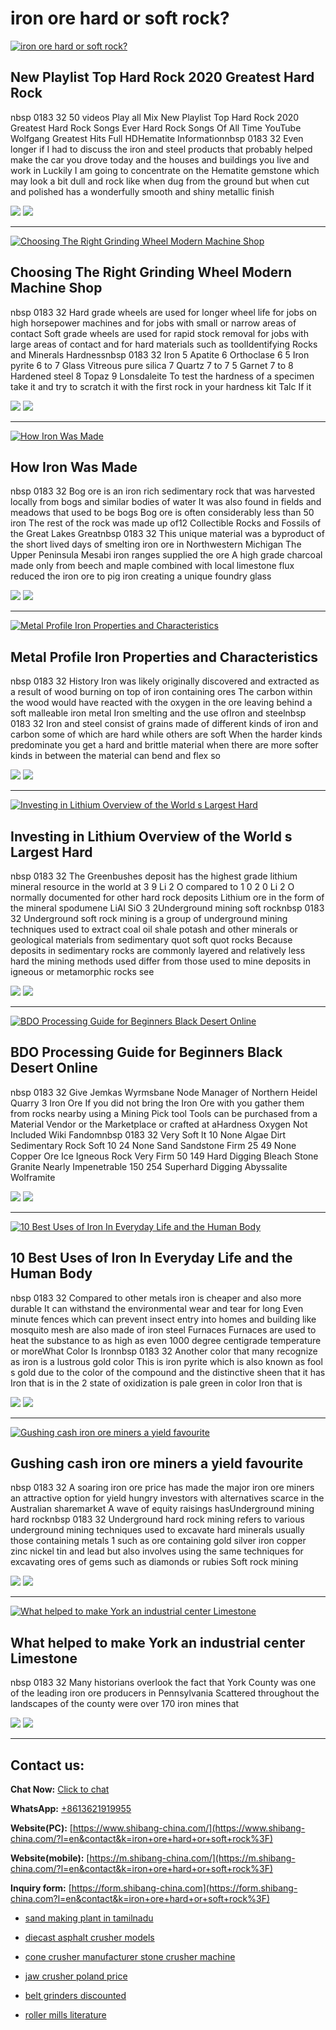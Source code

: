 # iron ore hard or soft rock?

<a href="https://swt.shibang-china.com/?l=en&img&k=iron+ore+hard+or+soft+rock%3F" target="_blank">![iron ore hard or soft rock?](http://static.shibang-china.com/all-800x300/360.jpg)</a>

## New Playlist Top Hard Rock 2020 Greatest Hard Rock
nbsp 0183 32 50 videos Play all Mix New Playlist Top Hard Rock 2020 Greatest Hard Rock Songs Ever Hard Rock Songs Of All Time YouTube Wolfgang Greatest Hits Full HDHematite Informationnbsp 0183 32 Even longer if I had to discuss the iron and steel products that probably helped make the car you drove today and the houses and buildings you live and work in Luckily I am going to concentrate on the Hematite gemstone which may look a bit dull and rock like when dug from the ground but when cut and polished has a wonderfully smooth and shiny metallic finish


<a href="https://whatsapp.shibangsoft.com/WhatsApp.php" target="_blank" title="WhatsApp">![](http://static.shibang-china.com/icon/whatsapp.png)</a> <a href="https://swt.shibang-china.com/?l=en&icon&k=iron+ore+hard+or+soft+rock%3F" target="_blank">![](http://static.shibang-china.com/icon/chat-en.png)</a>

---

<a href="https://swt.shibang-china.com/?l=en&img&k=iron+ore+hard+or+soft+rock%3F" target="_blank">![Choosing The Right Grinding Wheel Modern Machine Shop](http://static.shibang-china.com/all-800x300/822.jpg)</a>

## Choosing The Right Grinding Wheel Modern Machine Shop
nbsp 0183 32 Hard grade wheels are used for longer wheel life for jobs on high horsepower machines and for jobs with small or narrow areas of contact Soft grade wheels are used for rapid stock removal for jobs with large areas of contact and for hard materials such as toolIdentifying Rocks and Minerals Hardnessnbsp 0183 32 Iron 5 Apatite 6 Orthoclase 6 5 Iron pyrite 6 to 7 Glass Vitreous pure silica 7 Quartz 7 to 7 5 Garnet 7 to 8 Hardened steel 8 Topaz 9 Lonsdaleite To test the hardness of a specimen take it and try to scratch it with the first rock in your hardness kit Talc If it


<a href="https://whatsapp.shibangsoft.com/WhatsApp.php" target="_blank" title="WhatsApp">![](http://static.shibang-china.com/icon/whatsapp.png)</a> <a href="https://swt.shibang-china.com/?l=en&icon&k=iron+ore+hard+or+soft+rock%3F" target="_blank">![](http://static.shibang-china.com/icon/chat-en.png)</a>

---

<a href="https://swt.shibang-china.com/?l=en&img&k=iron+ore+hard+or+soft+rock%3F" target="_blank">![How Iron Was Made](http://static.shibang-china.com/all-800x300/694.jpg)</a>

## How Iron Was Made
nbsp 0183 32 Bog ore is an iron rich sedimentary rock that was harvested locally from bogs and similar bodies of water It was also found in fields and meadows that used to be bogs Bog ore is often considerably less than 50 iron The rest of the rock was made up of12 Collectible Rocks and Fossils of the Great Lakes Greatnbsp 0183 32 This unique material was a byproduct of the short lived days of smelting iron ore in Northwestern Michigan The Upper Peninsula Mesabi iron ranges supplied the ore A high grade charcoal made only from beech and maple combined with local limestone flux reduced the iron ore to pig iron creating a unique foundry glass


<a href="https://whatsapp.shibangsoft.com/WhatsApp.php" target="_blank" title="WhatsApp">![](http://static.shibang-china.com/icon/whatsapp.png)</a> <a href="https://swt.shibang-china.com/?l=en&icon&k=iron+ore+hard+or+soft+rock%3F" target="_blank">![](http://static.shibang-china.com/icon/chat-en.png)</a>

---

<a href="https://swt.shibang-china.com/?l=en&img&k=iron+ore+hard+or+soft+rock%3F" target="_blank">![Metal Profile Iron Properties and Characteristics](http://static.shibang-china.com/all-800x300/230.jpg)</a>

## Metal Profile Iron Properties and Characteristics
nbsp 0183 32 History Iron was likely originally discovered and extracted as a result of wood burning on top of iron containing ores The carbon within the wood would have reacted with the oxygen in the ore leaving behind a soft malleable iron metal Iron smelting and the use ofIron and steelnbsp 0183 32 Iron and steel consist of grains made of different kinds of iron and carbon some of which are hard while others are soft When the harder kinds predominate you get a hard and brittle material when there are more softer kinds in between the material can bend and flex so


<a href="https://whatsapp.shibangsoft.com/WhatsApp.php" target="_blank" title="WhatsApp">![](http://static.shibang-china.com/icon/whatsapp.png)</a> <a href="https://swt.shibang-china.com/?l=en&icon&k=iron+ore+hard+or+soft+rock%3F" target="_blank">![](http://static.shibang-china.com/icon/chat-en.png)</a>

---

<a href="https://swt.shibang-china.com/?l=en&img&k=iron+ore+hard+or+soft+rock%3F" target="_blank">![Investing in Lithium Overview of the World s Largest Hard](http://static.shibang-china.com/all-800x300/1485.jpg)</a>

## Investing in Lithium Overview of the World s Largest Hard
nbsp 0183 32 The Greenbushes deposit has the highest grade lithium mineral resource in the world at 3 9 Li 2 O compared to 1 0 2 0 Li 2 O normally documented for other hard rock deposits Lithium ore in the form of the mineral spodumene LiAl SiO 3 2Underground mining soft rocknbsp 0183 32 Underground soft rock mining is a group of underground mining techniques used to extract coal oil shale potash and other minerals or geological materials from sedimentary quot soft quot rocks Because deposits in sedimentary rocks are commonly layered and relatively less hard the mining methods used differ from those used to mine deposits in igneous or metamorphic rocks see


<a href="https://whatsapp.shibangsoft.com/WhatsApp.php" target="_blank" title="WhatsApp">![](http://static.shibang-china.com/icon/whatsapp.png)</a> <a href="https://swt.shibang-china.com/?l=en&icon&k=iron+ore+hard+or+soft+rock%3F" target="_blank">![](http://static.shibang-china.com/icon/chat-en.png)</a>

---

<a href="https://swt.shibang-china.com/?l=en&img&k=iron+ore+hard+or+soft+rock%3F" target="_blank">![BDO Processing Guide for Beginners Black Desert Online](http://static.shibang-china.com/all-800x300/847.jpg)</a>

## BDO Processing Guide for Beginners Black Desert Online
nbsp 0183 32 Give Jemkas Wyrmsbane Node Manager of Northern Heidel Quarry 3 Iron Ore If you did not bring the Iron Ore with you gather them from rocks nearby using a Mining Pick tool Tools can be purchased from a Material Vendor or the Marketplace or crafted at aHardness Oxygen Not Included Wiki Fandomnbsp 0183 32 Very Soft lt 10 None Algae Dirt Sedimentary Rock Soft 10 24 None Sand Sandstone Firm 25 49 None Copper Ore Ice Igneous Rock Very Firm 50 149 Hard Digging Bleach Stone Granite Nearly Impenetrable 150 254 Superhard Digging Abyssalite Wolframite


<a href="https://whatsapp.shibangsoft.com/WhatsApp.php" target="_blank" title="WhatsApp">![](http://static.shibang-china.com/icon/whatsapp.png)</a> <a href="https://swt.shibang-china.com/?l=en&icon&k=iron+ore+hard+or+soft+rock%3F" target="_blank">![](http://static.shibang-china.com/icon/chat-en.png)</a>

---

<a href="https://swt.shibang-china.com/?l=en&img&k=iron+ore+hard+or+soft+rock%3F" target="_blank">![10 Best Uses of Iron In Everyday Life and the Human Body](http://static.shibang-china.com/all-800x300/1478.jpg)</a>

## 10 Best Uses of Iron In Everyday Life and the Human Body
nbsp 0183 32 Compared to other metals iron is cheaper and also more durable It can withstand the environmental wear and tear for long Even minute fences which can prevent insect entry into homes and building like mosquito mesh are also made of iron steel Furnaces Furnaces are used to heat the substance to as high as even 1000 degree centigrade temperature or moreWhat Color Is Ironnbsp 0183 32 Another color that many recognize as iron is a lustrous gold color This is iron pyrite which is also known as fool s gold due to the color of the compound and the distinctive sheen that it has Iron that is in the 2 state of oxidization is pale green in color Iron that is


<a href="https://whatsapp.shibangsoft.com/WhatsApp.php" target="_blank" title="WhatsApp">![](http://static.shibang-china.com/icon/whatsapp.png)</a> <a href="https://swt.shibang-china.com/?l=en&icon&k=iron+ore+hard+or+soft+rock%3F" target="_blank">![](http://static.shibang-china.com/icon/chat-en.png)</a>

---

<a href="https://swt.shibang-china.com/?l=en&img&k=iron+ore+hard+or+soft+rock%3F" target="_blank">![Gushing cash iron ore miners a yield favourite](http://static.shibang-china.com/all-800x300/227.jpg)</a>

## Gushing cash iron ore miners a yield favourite
nbsp 0183 32 A soaring iron ore price has made the major iron ore miners an attractive option for yield hungry investors with alternatives scarce in the Australian sharemarket A wave of equity raisings hasUnderground mining hard rocknbsp 0183 32 Underground hard rock mining refers to various underground mining techniques used to excavate hard minerals usually those containing metals 1 such as ore containing gold silver iron copper zinc nickel tin and lead but also involves using the same techniques for excavating ores of gems such as diamonds or rubies Soft rock mining


<a href="https://whatsapp.shibangsoft.com/WhatsApp.php" target="_blank" title="WhatsApp">![](http://static.shibang-china.com/icon/whatsapp.png)</a> <a href="https://swt.shibang-china.com/?l=en&icon&k=iron+ore+hard+or+soft+rock%3F" target="_blank">![](http://static.shibang-china.com/icon/chat-en.png)</a>

---

<a href="https://swt.shibang-china.com/?l=en&img&k=iron+ore+hard+or+soft+rock%3F" target="_blank">![What helped to make York an industrial center Limestone](http://static.shibang-china.com/all-800x300/996.jpg)</a>

## What helped to make York an industrial center Limestone
nbsp 0183 32 Many historians overlook the fact that York County was one of the leading iron ore producers in Pennsylvania Scattered throughout the landscapes of the county were over 170 iron mines that

<a href="https://whatsapp.shibangsoft.com/WhatsApp.php" target="_blank" title="WhatsApp">![](http://static.shibang-china.com/icon/whatsapp.png)</a> <a href="https://swt.shibang-china.com/?l=en&icon&k=iron+ore+hard+or+soft+rock%3F" target="_blank">![](http://static.shibang-china.com/icon/chat-en.png)</a>

---
## Contact us:

**Chat Now:** [Click to chat](https://swt.shibang-china.com?l=en&contact&k=iron+ore+hard+or+soft+rock%3F)

**WhatsApp:**  [+8613621919955](https://whatsapp.shibangsoft.com/WhatsApp.php)

**Website(PC):** [https://www.shibang-china.com/](https://www.shibang-china.com/?l=en&contact&k=iron+ore+hard+or+soft+rock%3F)

**Website(mobile):** [https://m.shibang-china.com/](https://m.shibang-china.com/?l=en&contact&k=iron+ore+hard+or+soft+rock%3F)

**Inquiry form:** [https://form.shibang-china.com](https://form.shibang-china.com?l=en&contact&k=iron+ore+hard+or+soft+rock%3F)

* [sand making plant in tamilnadu](../162/sand%20making%20plant%20in%20tamilnadu.md)

* [diecast asphalt crusher models](../167/diecast%20asphalt%20crusher%20models.md)

* [cone crusher manufacturer stone crusher machine](../161/cone%20crusher%20manufacturer%20stone%20crusher%20machine.md)

* [jaw crusher poland price](../162/jaw%20crusher%20poland%20price.md)

* [belt grinders discounted](../164/belt%20grinders%20discounted.md)

* [roller mills literature](../162/roller%20mills%20literature.md)